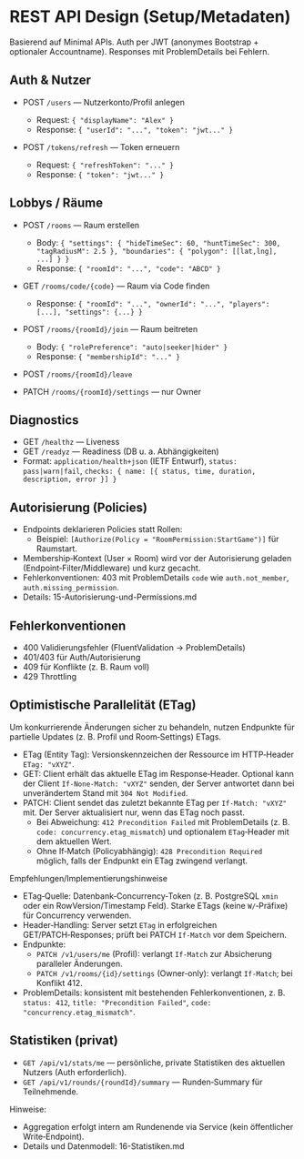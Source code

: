 # REST API Design (Setup/Metadaten)

Basierend auf Minimal APIs. Auth per JWT (anonymes Bootstrap + optionaler Accountname). Responses mit ProblemDetails bei Fehlern.

## Auth & Nutzer
- POST `/users` — Nutzerkonto/Profil anlegen
  - Request: `{ "displayName": "Alex" }`
  - Response: `{ "userId": "...", "token": "jwt..." }`

- POST `/tokens/refresh` — Token erneuern
  - Request: `{ "refreshToken": "..." }`
  - Response: `{ "token": "jwt..." }`

## Lobbys / Räume
- POST `/rooms` — Raum erstellen
  - Body: `{ "settings": { "hideTimeSec": 60, "huntTimeSec": 300, "tagRadiusM": 2.5 }, "boundaries": { "polygon": [[lat,lng], ...] } }`
  - Response: `{ "roomId": "...", "code": "ABCD" }`

- GET `/rooms/code/{code}` — Raum via Code finden
  - Response: `{ "roomId": "...", "ownerId": "...", "players": [...], "settings": {...} }`

- POST `/rooms/{roomId}/join` — Raum beitreten
  - Body: `{ "rolePreference": "auto|seeker|hider" }`
  - Response: `{ "membershipId": "..." }`

- POST `/rooms/{roomId}/leave`
- PATCH `/rooms/{roomId}/settings` — nur Owner

## Diagnostics
- GET `/healthz` — Liveness
- GET `/readyz` — Readiness (DB u. a. Abhängigkeiten)
- Format: `application/health+json` (IETF Entwurf), `status: pass|warn|fail`, `checks: { name: [{ status, time, duration, description, error }] }`

## Autorisierung (Policies)
- Endpoints deklarieren Policies statt Rollen:
  - Beispiel: `[Authorize(Policy = "RoomPermission:StartGame")]` für Raumstart.
- Membership‑Kontext (User × Room) wird vor der Autorisierung geladen (Endpoint‑Filter/Middleware) und kurz gecacht.
- Fehlerkonventionen: 403 mit ProblemDetails `code` wie `auth.not_member`, `auth.missing_permission`.
- Details: 15-Autorisierung-und-Permissions.md

## Fehlerkonventionen
- 400 Validierungsfehler (FluentValidation → ProblemDetails)
- 401/403 für Auth/Autorisierung
- 409 für Konflikte (z. B. Raum voll)
- 429 Throttling

## Optimistische Parallelität (ETag)
Um konkurrierende Änderungen sicher zu behandeln, nutzen Endpunkte für partielle Updates (z. B. Profil und Room‑Settings) ETags.

- ETag (Entity Tag): Versionskennzeichen der Ressource im HTTP‑Header `ETag: "vXYZ"`.
- GET: Client erhält das aktuelle ETag im Response‑Header. Optional kann der Client `If-None-Match: "vXYZ"` senden, der Server antwortet dann bei unverändertem Stand mit `304 Not Modified`.
- PATCH: Client sendet das zuletzt bekannte ETag per `If-Match: "vXYZ"` mit. Der Server aktualisiert nur, wenn das ETag noch passt.
  - Bei Abweichung: `412 Precondition Failed` mit ProblemDetails (z. B. `code: concurrency.etag_mismatch`) und optionalem `ETag`‑Header mit dem aktuellen Wert.
  - Ohne If‑Match (Policyabhängig): `428 Precondition Required` möglich, falls der Endpunkt ein ETag zwingend verlangt.

Empfehlungen/Implementierungshinweise
- ETag‑Quelle: Datenbank‑Concurrency‑Token (z. B. PostgreSQL `xmin` oder ein RowVersion/Timestamp Feld). Starke ETags (keine `W/`‑Präfixe) für Concurrency verwenden.
- Header‑Handling: Server setzt `ETag` in erfolgreichen GET/PATCH‑Responses; prüft bei PATCH `If-Match` vor dem Speichern.
- Endpunkte:
  - `PATCH /v1/users/me` (Profil): verlangt `If-Match` zur Absicherung paralleler Änderungen.
  - `PATCH /v1/rooms/{id}/settings` (Owner‑only): verlangt `If-Match`; bei Konflikt 412.
- ProblemDetails: konsistent mit bestehenden Fehlerkonventionen, z. B. `status: 412`, `title: "Precondition Failed"`, `code: "concurrency.etag_mismatch"`.

## Statistiken (privat)
- `GET /api/v1/stats/me` — persönliche, private Statistiken des aktuellen Nutzers (Auth erforderlich).
- `GET /api/v1/rounds/{roundId}/summary` — Runden‑Summary für Teilnehmende.

Hinweise:
- Aggregation erfolgt intern am Rundenende via Service (kein öffentlicher Write‑Endpoint).
- Details und Datenmodell: 16-Statistiken.md

